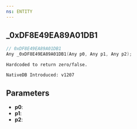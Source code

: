 ```yaml
---
ns: ENTITY
---
```

## _0xDF8E49EA89A01DB1

```c
// 0xDF8E49EA89A01DB1
Any _0xDF8E49EA89A01DB1(Any p0, Any p1, Any p2);
```

```
Hardcoded to return zero/false.

NativeDB Introduced: v1207
```

## Parameters
* **p0**:
* **p1**:
* **p2**:
